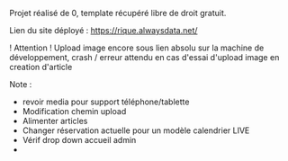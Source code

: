 Projet réalisé de 0, template récupéré libre de droit gratuit.

Lien du site déployé : https://rique.alwaysdata.net/

! Attention ! Upload image encore sous lien absolu sur la machine de développement, crash / erreur attendu en cas d'essai d'upload image en creation d'article

Note : 
- revoir media pour support téléphone/tablette
- Modification chemin upload
- Alimenter articles
- Changer réservation actuelle pour un modèle calendrier LIVE
- Vérif drop down accueil admin
- 
